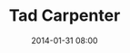 ---
title: Tad Carpenter
date: 2014-01-31 08:00
location: 
  name: Cremalab (Crossroads)
  link: google.com
description: Tad Carpenter is a designer, illustrator, author, and teacher based in Kansas City, Missouri.
photo: tad_carpenter.jpg
register_link: google.com
isPage: false
---